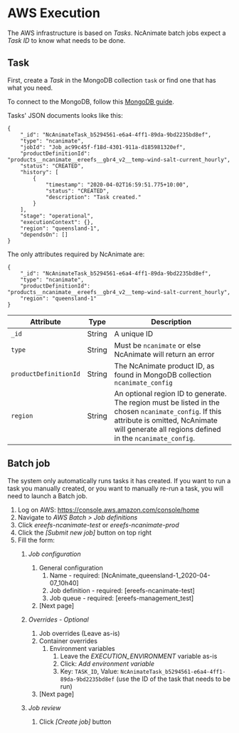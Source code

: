 # AWS Execution

The AWS infrastructure is based on *Tasks*. NcAnimate batch jobs expect a *Task ID*
to know what needs to be done.

## Task

First, create a *Task* in the MongoDB collection `task` or find one that has what you need.

To connect to the MongoDB, follow this [MongoDB guide](mongodb.md).

Tasks' JSON documents looks like this:

```
{
    "_id": "NcAnimateTask_b5294561-e6a4-4ff1-89da-9bd2235bd8ef",
    "type": "ncanimate",
    "jobId": "Job_ac99c45f-f18d-4301-911a-d185981320ef",
    "productDefinitionId": "products__ncanimate__ereefs__gbr4_v2__temp-wind-salt-current_hourly",
    "status": "CREATED",
    "history": [
        {
            "timestamp": "2020-04-02T16:59:51.775+10:00",
            "status": "CREATED",
            "description": "Task created."
        }
    ],
    "stage": "operational",
    "executionContext": {},
    "region": "queensland-1",
    "dependsOn": []
}
```

The only attributes required by NcAnimate are:
```
{
    "_id": "NcAnimateTask_b5294561-e6a4-4ff1-89da-9bd2235bd8ef",
    "type": "ncanimate",
    "productDefinitionId": "products__ncanimate__ereefs__gbr4_v2__temp-wind-salt-current_hourly",
    "region": "queensland-1"
}
```

| Attribute             | Type   | Description                                                                 |
| --------------------- | ------ | --------------------------------------------------------------------------- |
| `_id`                 | String | A unique ID                                                                 |
| `type`                | String | Must be `ncanimate` or else NcAnimate will return an error                  |
| `productDefinitionId` | String | The NcAnimate product ID, as found in MongoDB collection `ncanimate_config` |
| `region`              | String | An optional region ID to generate. The region must be listed in the chosen `ncanimate_config`. If this attribute is omitted, NcAnimate will generate all regions defined in the `ncanimate_config`. |

## Batch job

The system only automatically runs tasks it has created.
If you want to run a task you manually created, or you want to manually re-run a task,
you will need to launch a Batch job.

1. Log on AWS: https://console.aws.amazon.com/console/home
2. Navigate to *AWS Batch > Job definitions*
3. Click *ereefs-ncanimate-test* or *ereefs-ncanimate-prod*
4. Click the *[Submit new job]* button on top right
5. Fill the form:
    1. *Job configuration*
        1. General configuration
            1. Name - required: [NcAnimate_queensland-1_2020-04-07_10h40]
            2. Job definition - required: [ereefs-ncanimate-test]
            3. Job queue - required: [ereefs-management_test]
        2. [Next page]

    2. *Overrides - Optional*
        1. Job overrides (Leave as-is)
        2. Container overrides
            1. Environment variables
                1. Leave the *EXECUTION_ENVIRONMENT* variable as-is
                2. Click: *Add environment variable*
                3. Key: `TASK_ID`,
                    Value: `NcAnimateTask_b5294561-e6a4-4ff1-89da-9bd2235bd8ef`
                    (use the ID of the task that needs to be run)
        3. [Next page]

    3. *Job review*
        1. Click *[Create job]* button
